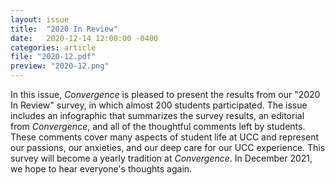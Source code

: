 ```yaml
---
layout: issue
title:  "2020 In Review"
date:   2020-12-14 12:00:00 -0400
categories: article
file: "2020-12.pdf"
preview: "2020-12.png"
---
```


In this issue, *Convergence* is pleased to present the results from our "2020 In Review" survey, in which almost 200 students participated. The issue includes an infographic that summarizes the survey results, an editorial from *Convergence*, and all of the thoughtful comments left by students. These comments cover many aspects of student life at UCC and represent our passions, our anxieties, and our deep care for our UCC experience. This survey will become a yearly tradition at *Convergence*. In December 2021, we hope to hear everyone's thoughts again. 
